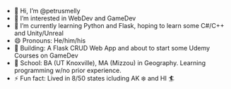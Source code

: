 - 👋 Hi, I’m @petrusmelly
- 👀 I’m interested in WebDev and GameDev
- 🌱 I’m currently learning Python and Flask, hoping to learn some C#/C++ and Unity/Unreal
- 😄 Pronouns: He/him/his
- 🔨 Building: A Flask CRUD Web App and about to start some Udemy Courses on GameDev
- 🧠 School: BA (UT Knoxville), MA (Mizzou) in Geography. Learning programming w/no prior experience.
- ⚡ Fun fact: Lived in 8/50 states icluding AK ❄️ and HI 🏄

<!---
petrusmelly/petrusmelly is a ✨ special ✨ repository because its `README.md` (this file) appears on your GitHub profile.
You can click the Preview link to take a look at your changes.
--->
